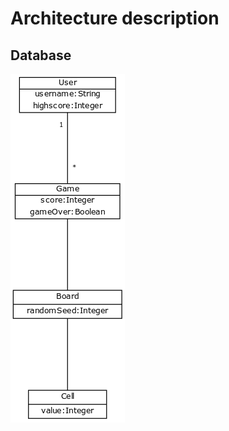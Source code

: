# Architecture description

## Database
![db](https://raw.githubusercontent.com/yusifsalam/ot-harjoitustyo/master/documentation/images/db.png)
